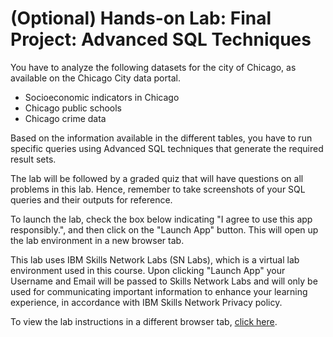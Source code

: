 # (Optional) Hands-on Lab: Final Project: Advanced SQL Techniques

You have to analyze the following datasets for the city of Chicago, as available on the Chicago City data portal.

- Socioeconomic indicators in Chicago
- Chicago public schools
- Chicago crime data

Based on the information available in the different tables, you have to run specific queries using Advanced SQL techniques that generate the required result sets.

The lab will be followed by a graded quiz that will have questions on all problems in this lab. Hence, remember to take screenshots of your SQL queries and their outputs for reference.

To launch the lab, check the box below indicating "I agree to use this app responsibly.",  and then click on the "Launch App" button. This will open up the lab environment in a new browser tab.

This lab uses IBM Skills Network Labs (SN Labs), which is a virtual lab environment used in this course. Upon clicking "Launch App" your Username and Email will be passed to Skills Network Labs and will only be used for communicating important information to enhance your learning experience, in accordance with IBM Skills Network Privacy policy.


To view the lab instructions in a different browser tab, [click here](https://cf-courses-data.s3.us.cloud-object-storage.appdomain.cloud/IBMDeveloperSkillsNetwork-DB0201EN-SkillsNetwork/labs/v8/Mod6_final_project.md.html). 